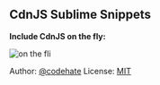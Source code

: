 ## CdnJS Sublime Snippets

**Include CdnJS on the fly:**

![on the fli](https://dl-web.dropbox.com/get/Public/cdnjs_codehate.gif?_subject_uid=267963899&w=AAC34qivBVFaqpr9SXXsKb3acD6ZZulcFY9dTFKI92m4FA)

Author: [@codehate](http://codehate.com)
License: [MIT](http://codehate.com/MITLicense)